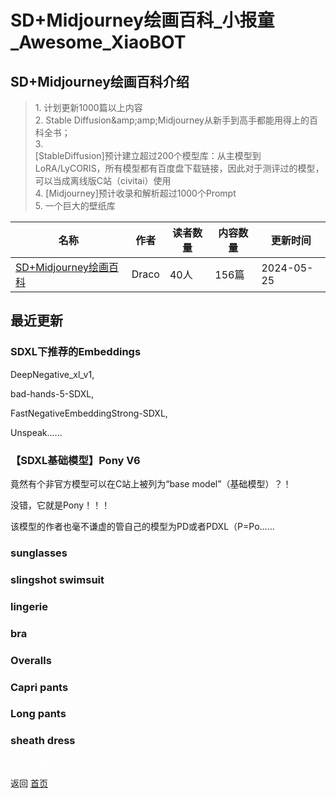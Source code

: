 # SD+Midjourney绘画百科_小报童_Awesome_XiaoBOT

## SD+Midjourney绘画百科介绍
> 1\. 计划更新1000篇以上内容    
2\. Stable Diffusion&amp;amp;amp;Midjourney从新手到高手都能用得上的百科全书；    
3\.  
[StableDiffusion]预计建立超过200个模型库：从主模型到LoRA/LyCORIS，所有模型都有百度盘下载链接，因此对于测评过的模型，可以当成离线版C站（civitai）使用    
4\. [Midjourney]预计收录和解析超过1000个Prompt    
5\. 一个巨大的壁纸库  
  


|名称|作者|读者数量|内容数量|更新时间|
|---|---|---|---|---|
|[SD+Midjourney绘画百科](https://xiaobot.net/p/stablediffusion?refer=0b133df9-27dc-423b-8101-639049001c13)|Draco|40人|156篇|2024-05-25|

## 最近更新
### SDXL下推荐的Embeddings

DeepNegative_xl_v1,

bad-hands-5-SDXL,

FastNegativeEmbeddingStrong-SDXL,

Unspeak......

### 【SDXL基础模型】Pony V6

竟然有个非官方模型可以在C站上被列为“base model”（基础模型）？！

没错，它就是Pony！！！

该模型的作者也毫不谦虚的管自己的模型为PD或者PDXL（P=Po......

### sunglasses

### slingshot swimsuit

### lingerie

### bra

### Overalls

### Capri pants

### Long pants

### sheath dress


<a href="https://github.com/Reno9527/awesome-xiaobot" style="color: white; text-decoration: none;">awesome-xiaobot</a>

返回 [首页](../README.md)
